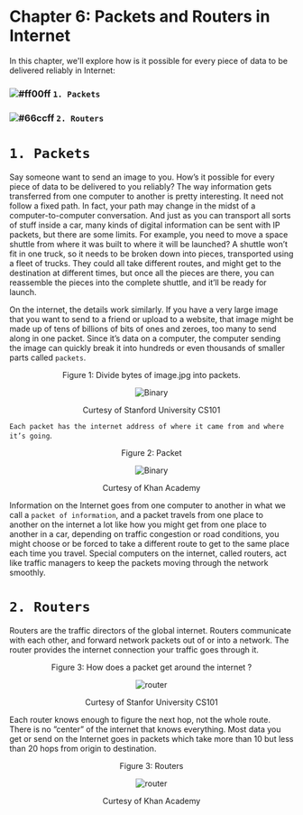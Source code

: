 # Chapter 6: Packets and Routers in Internet

In this chapter, we'll explore how is it possible for every piece of data to be delivered reliably in Internet:

### ![#ff00ff](https://placehold.it/15/ff00ff/000000?text=+) `1. Packets`
### ![#66ccff](https://placehold.it/15/66ccff/000000?text=+) `2. Routers`

# `1. Packets`

Say someone want to send an image to you. How’s it possible for every piece of data to be delivered to you reliably? 
The way information gets transferred from one computer to another is pretty interesting. It need not follow a fixed path. In
fact, your path may change in the midst of a computer-to-computer conversation. And just as you can transport all sorts of
stuff inside a car, many kinds of digital information can be sent with IP packets, but there are some limits. For example, you
need to move a space shuttle from where it was built to where it will be launched? A shuttle won’t fit in one truck, so it
needs to be broken down into pieces, transported using a fleet of trucks. They could all take different routes, and might get
to the destination at different times, but once all the pieces are there, you can reassemble the pieces into the complete
shuttle, and it’ll be ready for launch. 

On the internet, the details work similarly. If you have a very large image that you want to send to a friend or upload to a
website, that image might be made up of tens of billions of bits of ones and zeroes, too many to send along in one packet.
Since it’s data on a computer, the computer sending the image can quickly break it into hundreds or even thousands of smaller
parts called `packets`.  

<p align="center">
   Figure 1: Divide bytes of image.jpg into packets.
</p>

<p align="center">
  <img src="https://github.com/XinYangSAU/CSCI1101-Intro-to-Computing/blob/master/Images/packets.png" alt="Binary"/>
</p>

<p align="center">
   Curtesy of Stanford University CS101
</p>

`Each packet has the internet address of where it came from and where it’s going`.

<p align="center">
   Figure 2: Packet
</p>

<p align="center">
  <img src="https://github.com/XinYangSAU/CSCI1101-Intro-to-Computing/blob/master/Images/packet.png" alt="Binary"/>
</p>

<p align="center">
   Curtesy of Khan Academy
</p>

Information on the Internet goes from one computer to another in what we call a `packet of information`, and a packet travels
from one place to another on the internet a lot like how you might get from one place to another in a car, depending on
traffic congestion or road conditions, you might choose or be forced to take a different route to get to the same place each
time you travel. Special computers on the internet, called routers, act like traffic managers to keep the packets moving
through the network smoothly. 

# `2. Routers`

Routers are the traffic directors of the global internet. Routers communicate with each other, and forward network packets out
of or into a network. The router provides the internet connection your traffic goes through it.

<p align="center">
   Figure 3: How does a packet get around the internet ?
</p>

<p align="center">
  <img src="https://github.com/XinYangSAU/CSCI1101-Intro-to-Computing/blob/master/Images/router2.png" alt="router"/>
</p>

<p align="center">
   Curtesy of Stanfor University CS101
</p>

Each router knows enough to figure the next hop, not the whole route. There is no ”center” of the internet that knows
everything. Most data you get or send on the Internet goes in packets which take more than 10 but less than 20 hops from
origin to destination.

<p align="center">
   Figure 3: Routers
</p>

<p align="center">
  <img src="https://github.com/XinYangSAU/CSCI1101-Intro-to-Computing/blob/master/Images/routers.png" alt="router"/>
</p>

<p align="center">
   Curtesy of Khan Academy
</p>












